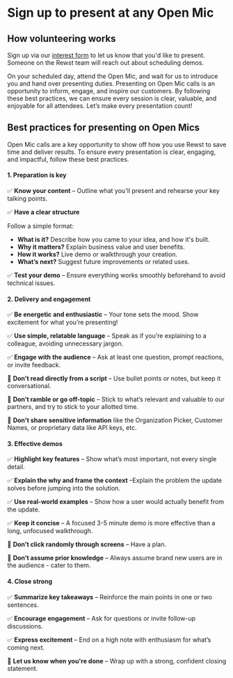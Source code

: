 # Sign up to present at any Open Mic

## How volunteering works

Sign up via our [interest form](https://app.rewst.io/organizations/40f8b55a-e8a9-42fc-8dc1-179616275f10/form/c0838ef0-9685-4ab9-ac53-37979df75733?triggerId=c0838ef0-9685-4ab9-ac53-37979df75733) to let us know that you'd like to present. Someone on the Rewst team will reach out about scheduling demos.&#x20;

On your scheduled day, attend the Open Mic, and wait for us to introduce you and hand over presenting duties. Presenting on Open Mic calls is an opportunity to inform, engage, and inspire our customers. By following these best practices, we can ensure every session is clear, valuable, and enjoyable for all attendees. Let’s make every presentation count!

## Best practices for presenting on Open Mics

Open Mic calls are a key opportunity to show off how you use Rewst to save time and deliver results. To ensure every presentation is clear, engaging, and impactful, follow these best practices.

#### **1. Preparation is key**

✅ **Know your content** – Outline what you'll present and rehearse your key talking points.

✅ **Have a clear structure**

Follow a simple format:

* **What is it?** Describe how you came to your idea, and how it's built.
* **Why it matters?** Explain business value and user benefits.
* **How it works?** Live demo or walkthrough your creation.
* **What’s next?** Suggest future improvements or related uses.

✅ **Test your demo** – Ensure everything works smoothly beforehand to avoid technical issues.

#### **2. Delivery and engagement**

✅ **Be energetic and enthusiastic** – Your tone sets the mood. Show excitement for what you’re presenting!

✅ **Use simple, relatable language** – Speak as if you’re explaining to a colleague, avoiding unnecessary jargon.

✅ **Engage with the audience** – Ask at least one question, prompt reactions, or invite feedback.

🚫 **Don’t read directly from a script** – Use bullet points or notes, but keep it conversational.

🚫 **Don’t ramble or go off-topic** – Stick to what’s relevant and valuable to our partners, and try to stick to your allotted time.

🚫 **Don't share sensitive information** like the Organization Picker, Customer Names, or proprietary data like API keys, etc.

#### **3. Effective demos**

✅ **Highlight key features** – Show what’s most important, not every single detail.

✅ **Explain the why and frame the context** –Explain the problem the update solves before jumping into the solution.

✅ **Use real-world examples** – Show how a user would actually benefit from the update.

✅ **Keep it concise** – A focused 3-5 minute demo is more effective than a long, unfocused walkthrough.

🚫 **Don’t click randomly through screens** – Have a plan.

🚫 **Don’t assume prior knowledge** – Always assume brand new users are in the audience - cater to them.

#### **4. Close strong**

✅ **Summarize key takeaways** – Reinforce the main points in one or two sentences.

✅ **Encourage engagement** – Ask for questions or invite follow-up discussions.

✅ **Express excitement** – End on a high note with enthusiasm for what’s coming next.

🚫 **Let us know when you're done** – Wrap up with a strong, confident closing statement.



